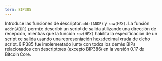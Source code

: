 ```yaml
---
term: BIP385
---
```


Introduce las funciones de descriptor `addr(ADDR)` y `raw(HEX)`. La función `addr(ADDR)` permite describir un script de salida utilizando una dirección de recepción, mientras que la función `raw(HEX)` habilita la especificación de un script de salida usando una representación hexadecimal cruda de dicho script. BIP385 fue implementado junto con todos los demás BIPs relacionados con descriptores (excepto BIP386) en la versión 0.17 de Bitcoin Core.